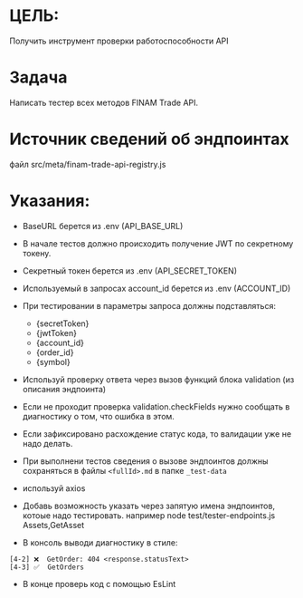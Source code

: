 # ЦЕЛЬ: 
Получить инструмент проверки работоспособности API

# Задача
Написать тестер всех методов FINAM Trade API.

# Источник сведений об эндпоинтах 
файл src/meta/finam-trade-api-registry.js

# Указания:
- BaseURL берется из .env (API_BASE_URL)
- В начале тестов должно происходить получение JWT по секретному токену.
- Секретный токен берется из .env (API_SECRET_TOKEN)
- Используемый в запросах account_id берется из .env (ACCOUNT_ID)
- При тестировании в параметры запроса должны подставляться:
   - {secretToken}
   - {jwtToken}
   - {account_id}
   - {order_id}
   - {symbol}
- Используй проверку ответа через вызов функций блока validation (из описания эндпоинта)
- Если не проходит проверка validation.checkFields нужно сообщать в диагностику о том, что ошибка в этом.
- Если зафиксировано расхождение статус кода, то валидации уже не надо делать.
- При выполнени тестов сведения о вызове эндпоинтов должны сохраняться в
  файлы `<fullId>.md` в папке `_test-data`
- используй axios
- Добавь возможность указать через запятую имена эндпоинтов, котоые надо тестировать.
  например node test/tester-endpoints.js Assets,GetAsset

- В консоль выводи диагностику в стиле:
```text
[4-2] ❌  GetOrder: 404 <response.statusText>
[4-3] ✅  GetOrders
```

- В конце проверь код с помощью EsLint

